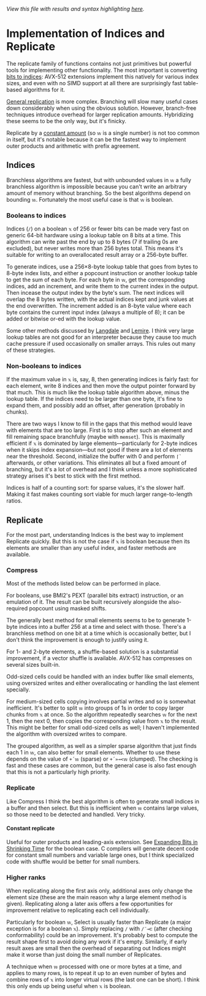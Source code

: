 *View this file with results and syntax highlighting [here](https://mlochbaum.github.io/BQN/implementation/primitive/replicate.html).*

# Implementation of Indices and Replicate

The replicate family of functions contains not just primitives but powerful tools for implementing other functionality. The most important is converting [bits to indices](#booleans-to-indices): AVX-512 extensions implement this natively for various index sizes, and even with no SIMD support at all there are surprisingly fast table-based algorithms for it.

[General replication](#replicate) is more complex. Branching will slow many useful cases down considerably when using the obvious solution. However, branch-free techniques introduce overhead for larger replication amounts. Hybridizing these seems to be the only way, but it's finicky.

Replicate by a [constant amount](#constant-replicate) (so `𝕨` is a single number) is not too common in itself, but it's notable because it can be the fastest way to implement outer products and arithmetic with prefix agreement.

## Indices

Branchless algorithms are fastest, but with unbounded values in `𝕨` a fully branchless algorithm is impossible because you can't write an arbitrary amount of memory without branching. So the best algorithms depend on bounding `𝕨`. Fortunately the most useful case is that `𝕨` is boolean.

### Booleans to indices

Indices (`/`) on a boolean `𝕩` of 256 or fewer bits can be made very fast on generic 64-bit hardware using a lookup table on 8 bits at a time. This algorithm can write past the end by up to 8 bytes (7 if trailing 0s are excluded), but never writes more than 256 bytes total. This means it's suitable for writing to an overallocated result array or a 256-byte buffer.

To generate indices, use a 256×8-byte lookup table that goes from bytes to 8-byte index lists, and either a popcount instruction or another lookup table to get the sum of each byte. For each byte in `𝕨`, get the corresponding indices, add an increment, and write them to the current index in the output. Then incease the output index by the byte's sum. The next indices will overlap the 8 bytes written, with the actual indices kept and junk values at the end overwritten. The increment added is an 8-byte value where each byte contains the current input index (always a multiple of 8); it can be added or bitwise or-ed with the lookup value.

Some other methods discussed by [Langdale](https://branchfree.org/2018/05/22/bits-to-indexes-in-bmi2-and-avx-512/) and [Lemire](https://lemire.me/blog/2018/03/08/iterating-over-set-bits-quickly-simd-edition/). I think very large lookup tables are not good for an interpreter because they cause too much cache pressure if used occasionally on smaller arrays. This rules out many of these strategies.

### Non-booleans to indices

If the maximum value in `𝕩` is, say, 8, then generating indices is fairly fast: for each element, write 8 indices and then move the output pointer forward by that much. This is much like the lookup table algorithm above, minus the lookup table. If the indices need to be larger than one byte, it's fine to expand them, and possibly add an offset, after generation (probably in chunks).

There are two ways I know to fill in the gaps that this method would leave with elements that are too large. First is to stop after such an element and fill remaining space branchfully (maybe with `memset`). This is maximally efficient if `𝕩` is dominated by large elements—particularly for 2-byte indices when it skips index expansion—but not good if there are a lot of elements near the threshold. Second, initialize the buffer with 0 and perform `` ⌈` `` afterwards, or other variations. This eliminates all but a fixed amount of branching, but it's a lot of overhead and I think unless a more sophisticated strategy arises it's best to stick with the first method.

Indices is half of a counting sort: for sparse values, it's the slower half. Making it fast makes counting sort viable for much larger range-to-length ratios.

## Replicate

For the most part, understanding Indices is the best way to implement Replicate quickly. But this is not the case if `𝕩` is boolean because then its elements are smaller than any useful index, and faster methods are available.

### Compress

Most of the methods listed below can be performed in place.

For booleans, use BMI2's PEXT (parallel bits extract) instruction, or an emulation of it. The result can be built recursively alongside the also-required popcount using masked shifts.

The generally best method for small elements seems to be to generate 1-byte indices into a buffer 256 at a time and select with those. There's a branchless method on one bit at a time which is occasionally better, but I don't think the improvement is enough to justify using it.

For 1- and 2-byte elements, a shuffle-based solution is a substantial improvement, if a vector shuffle is available. AVX-512 has compresses on several sizes built-in.

Odd-sized cells could be handled with an index buffer like small elements, using oversized writes and either overallocating or handling the last element specially.

For medium-sized cells copying involves partial writes and so is somewhat inefficient. It's better to split `𝕨` into groups of 1s in order to copy larger chunks from `𝕩` at once. So the algorithm repeatedly searches `𝕨` for the next 1, then the next 0, then copies the corresponding value from `𝕩` to the result. This might be better for small odd-sized cells as well; I haven't implemented the algorithm with oversized writes to compare.

The grouped algorithm, as well as a simpler sparse algorithm that just finds each 1 in `𝕨`, can also better for small elements. Whether to use these depends on the value of `+´𝕨` (sparse) or `+´»⊸<𝕨` (clumped). The checking is fast and these cases are common, but the general case is also fast enough that this is not a particularly high priority.

### Replicate

Like Compress I think the best algorithm is often to generate small indices in a buffer and then select. But this is inefficient when `𝕨` contains large values, so those need to be detected and handled. Very tricky.

#### Constant replicate

Useful for outer products and leading-axis extension. See [Expanding Bits in Shrinking Time](https://www.dyalog.com/blog/2018/06/expanding-bits-in-shrinking-time/) for the boolean case. C compilers will generate decent code for constant small numbers and variable large ones, but I think specialized code with shuffle would be better for small numbers.

### Higher ranks

When replicating along the first axis only, additional axes only change the element size (these are the main reason why a large element method is given). Replicating along a later axis offers a few opportunities for improvement relative to replicating each cell individually.

Particularly for boolean `𝕨`, Select is usually faster than Replicate (a major exception is for a boolean `𝕩`). Simply replacing `/` with `/¨⊸⊏` (after checking conformability) could be an improvement. It's probably best to compute the result shape first to avoid doing any work if it's empty. Similarly, if early result axes are small then the overhead of separating out Indices might make it worse than just doing the small number of Replicates.

A technique when `𝕨` processed with one or more bytes at a time, and applies to many rows, is to repeat it up to an even number of bytes and combine rows of `𝕩` into longer virtual rows (the last one can be short). I think this only ends up being useful when `𝕩` is boolean.
